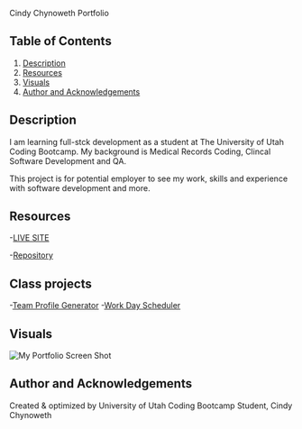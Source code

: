  Cindy Chynoweth Portfolio

## Table of Contents

1. [Description](#description)
2. [Resources](#resources)
3. [Visuals](#visuals)
4. [Author and Acknowledgements](#author-and-acknowledgements)

## Description

I am learning full-stck development as a student at The University of Utah Coding Bootcamp.  My background is Medical Records Coding, Clincal Software Development and QA.

This project is for potential employer to see my work, skills and experience with software development and more.

## Resources

-[LIVE SITE](https://cinderbeast.github.io/Portfolio/)

-[Repository](https://github.com/Cinderbeast/Portfolio)

## Class projects          

-[Team Profile Generator]("https://github.com/Cinderbeast/Team-Profile-Generator")
-[Work Day Scheduler](https://github.com/Cinderbeast/Third-Party-APIs)


## Visuals


![My Portfolio Screen Shot](./assets/images/my-portfolio.png)

## Author and Acknowledgements

Created & optimized by University of Utah Coding Bootcamp Student, Cindy Chynoweth
